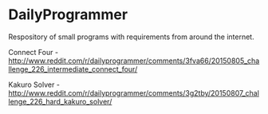 # DailyProgrammer
Respository of small programs with requirements from around the internet.

Connect Four - http://www.reddit.com/r/dailyprogrammer/comments/3fva66/20150805_challenge_226_intermediate_connect_four/

Kakuro Solver - http://www.reddit.com/r/dailyprogrammer/comments/3g2tby/20150807_challenge_226_hard_kakuro_solver/
